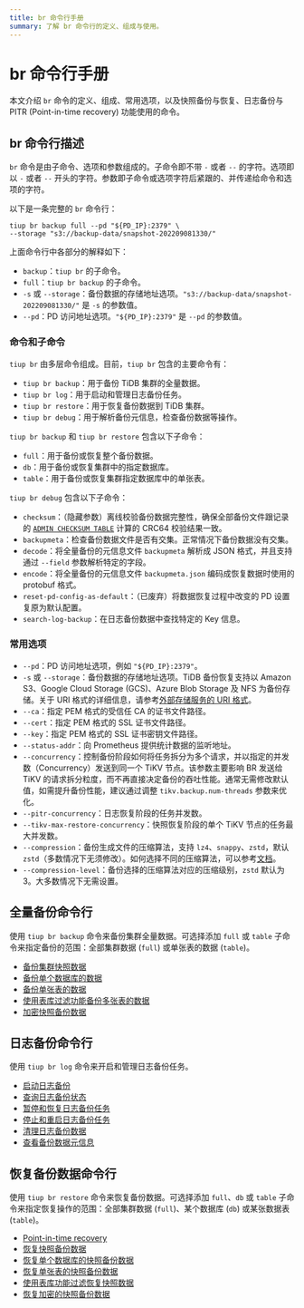```yaml
---
title: br 命令行手册
summary: 了解 br 命令行的定义、组成与使用。
---
```


# br 命令行手册

本文介绍 `br` 命令的定义、组成、常用选项，以及快照备份与恢复、日志备份与 PITR (Point-in-time recovery) 功能使用的命令。

## br 命令行描述

`br` 命令是由子命令、选项和参数组成的。子命令即不带 `-` 或者 `--` 的字符。选项即以 `-` 或者 `--` 开头的字符。参数即子命令或选项字符后紧跟的、并传递给命令和选项的字符。

以下是一条完整的 `br` 命令行：

```shell
tiup br backup full --pd "${PD_IP}:2379" \
--storage "s3://backup-data/snapshot-202209081330/"
```

上面命令行中各部分的解释如下：

* `backup`：`tiup br` 的子命令。
* `full`：`tiup br backup` 的子命令。
* `-s` 或 `--storage`：备份数据的存储地址选项。`"s3://backup-data/snapshot-202209081330/"` 是 `-s` 的参数值。
* `--pd`：PD 访问地址选项。`"${PD_IP}:2379"` 是 `--pd` 的参数值。

### 命令和子命令

`tiup br` 由多层命令组成。目前，`tiup br` 包含的主要命令有：

* `tiup br backup`：用于备份 TiDB 集群的全量数据。
* `tiup br log`：用于启动和管理日志备份任务。
* `tiup br restore`：用于恢复备份数据到 TiDB 集群。
* `tiup br debug`：用于解析备份元信息，检查备份数据等操作。

`tiup br backup` 和 `tiup br restore` 包含以下子命令：

* `full`：用于备份或恢复整个备份数据。
* `db`：用于备份或恢复集群中的指定数据库。
* `table`：用于备份或恢复集群指定数据库中的单张表。

`tiup br debug` 包含以下子命令：

* `checksum`：（隐藏参数）离线校验备份数据完整性，确保全部备份文件跟记录的 [`ADMIN CHECKSUM TABLE`](/sql-statements/sql-statement-admin-checksum-table.md) 计算的 CRC64 校验结果一致。
* `backupmeta`：检查备份数据文件是否有交集。正常情况下备份数据没有交集。
* `decode`：将全量备份的元信息文件 `backupmeta` 解析成 JSON 格式，并且支持通过 `--field` 参数解析特定的字段。
* `encode`：将全量备份的元信息文件 `backupmeta.json` 编码成恢复数据时使用的 protobuf 格式。
* `reset-pd-config-as-default`：（已废弃）将数据恢复过程中改变的 PD 设置复原为默认配置。
* `search-log-backup`：在日志备份数据中查找特定的 Key 信息。

### 常用选项

* `--pd`：PD 访问地址选项，例如 `"${PD_IP}:2379"`。
* `-s` 或 `--storage`：备份数据的存储地址选项。TiDB 备份恢复支持以 Amazon S3、Google Cloud Storage (GCS)、Azure Blob Storage 及 NFS 为备份存储。关于 URI 格式的详细信息，请参考[外部存储服务的 URI 格式](/external-storage-uri.md)。
* `--ca`：指定 PEM 格式的受信任 CA 的证书文件路径。
* `--cert`：指定 PEM 格式的 SSL 证书文件路径。
* `--key`：指定 PEM 格式的 SSL 证书密钥文件路径。
* `--status-addr`：向 Prometheus 提供统计数据的监听地址。
* `--concurrency`：控制备份阶段如何将任务拆分为多个请求，并以指定的并发数（Concurrency）发送到同一个 TiKV 节点。该参数主要影响 BR 发送给 TiKV 的请求拆分粒度，而不再直接决定备份的吞吐性能。通常无需修改默认值，如需提升备份性能，建议通过调整 `tikv.backup.num-threads` 参数来优化。
* `--pitr-concurrency`：日志恢复阶段的任务并发数。
* `--tikv-max-restore-concurrency`：快照恢复阶段的单个 TiKV 节点的任务最大并发数。
* `--compression`：备份生成文件的压缩算法，支持 `lz4`、`snappy`、`zstd`，默认 `zstd`（多数情况下无须修改）。如何选择不同的压缩算法，可以参考[文档](https://github.com/EighteenZi/rocksdb_wiki/blob/master/Compression.md)。
* `--compression-level`：备份选择的压缩算法对应的压缩级别，`zstd` 默认为 3。大多数情况下无需设置。

## 全量备份命令行

使用 `tiup br backup` 命令来备份集群全量数据。可选择添加 `full` 或 `table` 子命令来指定备份的范围：全部集群数据 (`full`) 或单张表的数据 (`table`)。

- [备份集群快照数据](/br/br-snapshot-manual.md#备份集群快照)
- [备份单个数据库的数据](/br/br-snapshot-manual.md#备份单个数据库的数据)
- [备份单张表的数据](/br/br-snapshot-manual.md#备份单张表的数据)
- [使用表库过滤功能备份多张表的数据](/br/br-snapshot-manual.md#使用表库过滤功能备份多张表的数据)
- [加密快照备份数据](/br/backup-and-restore-storages.md#存储服务端加密)

## 日志备份命令行

使用 `tiup br log` 命令来开启和管理日志备份任务。

- [启动日志备份](/br/br-pitr-manual.md#启动日志备份)
- [查询日志备份状态](/br/br-pitr-manual.md#查询日志备份任务)
- [暂停和恢复日志备份任务](/br/br-pitr-manual.md#暂停和恢复日志备份任务)
- [停止和重启日志备份任务](/br/br-pitr-manual.md#停止和重启日志备份任务)
- [清理日志备份数据](/br/br-pitr-manual.md#清理日志备份数据)
- [查看备份数据元信息](/br/br-pitr-manual.md#查看备份数据元信息)

## 恢复备份数据命令行

使用 `tiup br restore` 命令来恢复备份数据。可选择添加 `full`、`db` 或 `table` 子命令来指定恢复操作的范围：全部集群数据 (`full`)、某个数据库 (`db`) 或某张数据表 (`table`)。

- [Point-in-time recovery](/br/br-pitr-manual.md#恢复到指定时间点-pitr)
- [恢复快照备份数据](/br/br-snapshot-manual.md#恢复快照备份数据)
- [恢复单个数据库的快照备份数据](/br/br-snapshot-manual.md#恢复单个数据库的数据)
- [恢复单张表的快照备份数据](/br/br-snapshot-manual.md#恢复单张表的数据)
- [使用表库功能过滤恢复快照数据](/br/br-snapshot-manual.md#使用表库功能过滤恢复数据)
- [恢复加密的快照备份数据](/br/br-snapshot-manual.md#恢复加密的快照备份数据)
